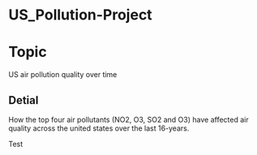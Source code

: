 # US_Pollution-Project

# Topic
US air pollution quality over time

## Detial
How the top four air pollutants (NO2, O3, SO2 and O3) have affected air quality across the united states over the last 16-years.		

Test
